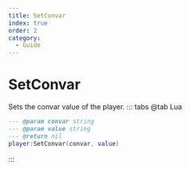 ```yaml
---
title: SetConvar
index: true
order: 2
category:
  - Guide
---
```


# SetConvar
Sets the convar value of the player.
::: tabs
@tab Lua
```lua
--- @param convar string
--- @param value string
--- @return nil
player:SetConvar(convar, value)
```

:::